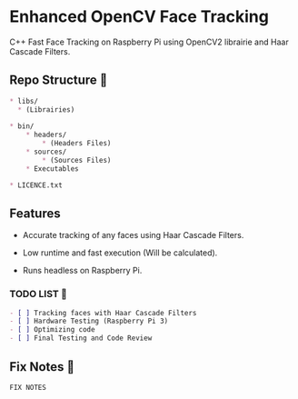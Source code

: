 # Enhanced OpenCV Face Tracking

C++ Fast Face Tracking on Raspberry Pi using OpenCV2 librairie and Haar Cascade Filters.

## Repo Structure :open_file_folder:

```markdown
* libs/
  * (Librairies)
 
* bin/
    * headers/
        * (Headers Files)
    * sources/
        * (Sources Files)
    * Executables

* LICENCE.txt

```


## Features

- Accurate tracking of any faces using Haar Cascade Filters.

- Low runtime and fast execution (Will be calculated).

- Runs headless on Raspberry Pi.

### TODO LIST :pushpin:

```markdown
- [ ] Tracking faces with Haar Cascade Filters
- [ ] Hardware Testing (Raspberry Pi 3)
- [ ] Optimizing code
- [ ] Final Testing and Code Review
```

## Fix Notes :loudspeaker:

```
FIX NOTES
```
